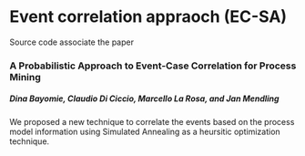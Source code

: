 # Event correlation appraoch (EC-SA)
Source code associate the paper
### A Probabilistic Approach to Event-Case Correlation for Process Mining
##### Dina Bayomie, Claudio Di Ciccio, Marcello La Rosa, and Jan Mendling

We proposed a new technique to correlate the events based on the process model information 
using Simulated Annealing as a heursitic optimization technique. 
